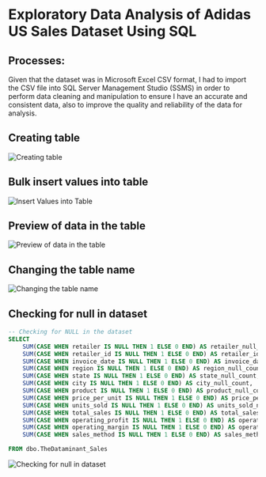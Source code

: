 # Exploratory Data Analysis of Adidas US Sales Dataset Using SQL

## Processes:
Given that the dataset was in Microsoft Excel CSV format, I had to import the CSV file into SQL Server Management Studio (SSMS) in order to perform data cleaning and manipulation to ensure I have an accurate and consistent data, also to improve the quality and reliability of the data for analysis.

## Creating table
![Creating table](https://github.com/Dataminant/Exploratory-Data-Analysis-of-Adidas_US_Sales_Dataset_Using_SQL/blob/220e807be88d8cc7d379e06c84c243a3d951e76c/Exploratory%20Data%20Analysis%20Using%20SQL/Questions/Creating%20Table.jpg)

## Bulk insert values into table
![Insert Values into Table](https://github.com/Dataminant/Exploratory-Data-Analysis-of-Adidas_US_Sales_Dataset_Using_SQL/blob/6901c8bcadc885646acd4363e22af5dc630a5cd7/Exploratory%20Data%20Analysis%20Using%20SQL/Questions/Bulk%20inserting%20details%20into%20Tabble.jpg)

## Preview of data in the table 
![Preview of data in the table](https://github.com/Dataminant/Exploratory-Data-Analysis-of-Adidas_US_Sales_Dataset_Using_SQL/blob/a9fb868305516f58d356644110371db8209d3b63/Exploratory%20Data%20Analysis%20Using%20SQL/Questions/Preview%20of%20dataset.jpg)

## Changing the table name 
![Changing the table name](https://github.com/Dataminant/Exploratory-Data-Analysis-of-Adidas_US_Sales_Dataset_Using_SQL/blob/5e355d19e691bc4b7a48ef9e82671b34504a6e09/Exploratory%20Data%20Analysis%20Using%20SQL/Questions/Changing%20the%20table%20name%20.jpg)

## Checking for null in dataset
```sql
-- Checking for NULL in the dataset
SELECT 
    SUM(CASE WHEN retailer IS NULL THEN 1 ELSE 0 END) AS retailer_null_count,
	SUM(CASE WHEN retailer_id IS NULL THEN 1 ELSE 0 END) AS retailer_id_null_count,
	SUM(CASE WHEN invoice_date IS NULL THEN 1 ELSE 0 END) AS invoice_date_null_count,
	SUM(CASE WHEN region IS NULL THEN 1 ELSE 0 END) AS region_null_count,
    SUM(CASE WHEN state IS NULL THEN 1 ELSE 0 END) AS state_null_count,
    SUM(CASE WHEN city IS NULL THEN 1 ELSE 0 END) AS city_null_count,
    SUM(CASE WHEN product IS NULL THEN 1 ELSE 0 END) AS product_null_count,
    SUM(CASE WHEN price_per_unit IS NULL THEN 1 ELSE 0 END) AS price_per_unit_null_count,
    SUM(CASE WHEN units_sold IS NULL THEN 1 ELSE 0 END) AS units_sold_null_count,
    SUM(CASE WHEN total_sales IS NULL THEN 1 ELSE 0 END) AS total_sales_null_count,
    SUM(CASE WHEN operating_profit IS NULL THEN 1 ELSE 0 END) AS operating_profit_null_count,
    SUM(CASE WHEN operating_margin IS NULL THEN 1 ELSE 0 END) AS operating_margin_null_count,
    SUM(CASE WHEN sales_method IS NULL THEN 1 ELSE 0 END) AS sales_method_null_count

FROM dbo.TheDataminant_Sales
```
![Checking for null in dataset](https://github.com/Dataminant/Exploratory-Data-Analysis-of-Adidas_US_Sales_Dataset_Using_SQL/blob/5e355d19e691bc4b7a48ef9e82671b34504a6e09/Exploratory%20Data%20Analysis%20Using%20SQL/Questions/Checking%20for%20null%20in%20dataset.jpg)

